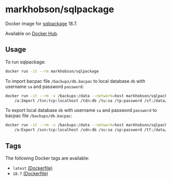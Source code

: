 # markhobson/sqlpackage

Docker image for [sqlpackage](https://docs.microsoft.com/en-us/sql/tools/sqlpackage-download) 18.7.

Available on [Docker Hub](https://hub.docker.com/r/markhobson/sqlpackage).

## Usage

To run sqlpackage:

```bash
docker run -it --rm markhobson/sqlpackage
```

To import bacpac file `/backups/db.bacpac` to local database `db` with username `sa` and password `password`:

```bash
docker run -it --rm -v /backups:/data --network=host markhobson/sqlpackage \
    /a:Import /tsn:tcp:localhost /tdn:db /tu:sa /tp:password /sf:/data/db.bacpac
```

To export local database `db` with username `sa` and password `password` to bacpac file `/backups/db.bacpac`:

```bash
docker run -it --rm -v /backups:/data --network=host markhobson/sqlpackage \
    /a:Export /ssn:tcp:localhost /sdn:db /su:sa /sp:password /tf:/data/db.bacpac
```

## Tags

The following Docker tags are available:

* `latest` [(Dockerfile)](Dockerfile)
* `18.7` [(Dockerfile)](https://github.com/markhobson/docker-sqlpackage/blob/18.7/Dockerfile)
